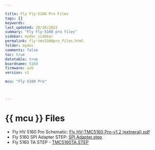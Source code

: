 ```yaml
---

title: Fly Fly-5160 Pro Files
tags: []
keywords: 
last_updated: 20/10/2022
summary: "Fly Fly-5160 pro files"
sidebar: mydoc_sidebar
permalink: fly-tmc5160pro_files.html
folder: mydoc
comments: false
toc: true
datatable: true
boardname: 5160
firmware: usb
version: v1

mcu: "Fly-5160 Pro"



---
```


# {{ mcu }} Files

- Fly HV 5160 Pro Schematic: [Fly HV-TMC5160 Pro-v1.2 (extneral).pdf](https://github.com/Mellow-3D/Fly-Drivers/blob/master/5160/Fly%20HV-TMC5160%20Pro-v1.2%20(extneral).pdf)
- Fly 5160 SPI Adapter STEP: [SPI Adapter.step](https://github.com/Mellow-3D/Fly-Drivers/blob/master/5160/SPI%20Adapter.step)
- Fly 5160 TA STEP - [TMC5160TA.STEP](https://github.com/Mellow-3D/Fly-Drivers/blob/master/5160/TMC5160TA.STEP)



